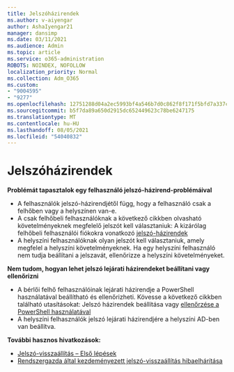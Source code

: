 ```yaml
---
title: Jelszóházirendek
ms.author: v-aiyengar
author: AshaIyengar21
manager: dansimp
ms.date: 03/11/2021
ms.audience: Admin
ms.topic: article
ms.service: o365-administration
ROBOTS: NOINDEX, NOFOLLOW
localization_priority: Normal
ms.collection: Adm_O365
ms.custom:
- "9004595"
- "9277"
ms.openlocfilehash: 12751288d04a2ec5993bf4a546b7d0c862f8f171f5bfd7a337cb79cb95792056
ms.sourcegitcommit: b5f7da89a650d2915dc652449623c78be6247175
ms.translationtype: MT
ms.contentlocale: hu-HU
ms.lasthandoff: 08/05/2021
ms.locfileid: "54040832"
---
```

# <a name="password-policies"></a>Jelszóházirendek

**Problémát tapasztalok egy felhasználó jelszó-házirend-problémáival**

- A felhasználók jelszó-házirendjétől függ, hogy a felhasználó csak a felhőben vagy a helyszínen van-e.
- A csak felhőbeli felhasználóknak a következő cikkben olvasható követelményeknek megfelelő jelszót kell választaniuk: A kizárólag felhőbeli felhasználói fiókokra vonatkozó [jelszó-házirendek](https://docs.microsoft.com/azure/active-directory/authentication/concept-sspr-policy?WT.mc_id=Portal-Microsoft_Azure_Support#password-policies-that-only-apply-to-cloud-user-accounts)
- A helyszíni felhasználóknak olyan jelszót kell választaniuk, amely megfelel a helyszíni követelményeknek. Ha egy helyszíni felhasználó nem tudja beállítani a jelszavát, ellenőrizze a helyszíni követelményeket.

**Nem tudom, hogyan lehet jelszó lejárati házirendeket beállítani vagy ellenőrizni**

- A bérlői felhő felhasználóinak lejárati házirendje a PowerShell használatával beállítható és ellenőrizheti. Kövesse a következő cikkben található utasításokat: Jelszó házirendek beállítása vagy [ellenőrzése a PowerShell használatával](https://docs.microsoft.com/azure/active-directory/authentication/concept-sspr-policy?WT.mc_id=Portal-Microsoft_Azure_Support#set-or-check-the-password-policies-by-using-powershell)
- A helyszíni felhasználók jelszó lejárati házirendjére a helyszíni AD-ben van beállítva.

**További hasznos hivatkozások:**
- [Jelszó-visszaállítás – Első lépések](https://docs.microsoft.com/azure/active-directory/authentication/concept-sspr-policy?WT.mc_id=Portal-Microsoft_Azure_Support#set-or-check-the-password-policies-by-using-powershell)
- [Rendszergazda által kezdeményezett jelszó-visszaállítás hibaelhárítása](https://docs.microsoft.com/azure/active-directory/active-directory-passwords-troubleshoot?WT.mc_id=Portal-Microsoft_Azure_Support#troubleshoot-the-password-reset-portal)
